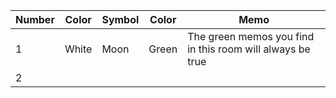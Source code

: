 
| Number | Color | Symbol | Color | Memo                                                      |
| ------ | ----- | ------ | ----- | --------------------------------------------------------- |
| 1      | White | Moon   | Green | The green memos you find in this room will always be true |
| 2      |       |        |       |                                                           |
